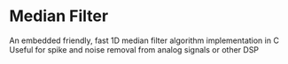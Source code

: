 # Median Filter
An embedded friendly, fast 1D median filter algorithm implementation in C
Useful for spike and noise removal from analog signals or other DSP

